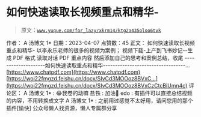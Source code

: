 # 如何快速读取长视频重点和精华-

> 原文：[`www.yuque.com/for_lazy/xkrm14/ktg2a435oloo6tvk`](https://www.yuque.com/for_lazy/xkrm14/ktg2a435oloo6tvk)

<ne-p id="ub99996c4" data-lake-id="ub99996c4">作者： A 汤博文 1*</ne-p> <ne-p id="udb3bd47b" data-lake-id="udb3bd47b">日期：2023-04-07</ne-p> <ne-p id="u250cb7f8" data-lake-id="u250cb7f8">点赞数：45</ne-p> <ne-hole id="u5f3b6bef" data-lake-id="u5f3b6bef"><ne-card data-card-name="hr" data-card-type="block" id="SIpZN" data-event-boundary="card"><ne-p id="u83781eae" data-lake-id="u83781eae">正文：</ne-p> <ne-p id="u5d9a4c5b" data-lake-id="u5d9a4c5b">如何快速读取长视频重点和精华- 以李永乐老师的很多的视频为案例； 视频下载-上产到飞书妙记--生成 PDF 格式 读取对话 PDF 重点内容 然后添加自己的思考和案例总结，收尾 --------------------如何快速读取重点和精华----------------------------------...[https://www.chatpdf.com](https://www.chatpdf.com) [https://woi22fmgzd.feishu.cn/docx/SIvCd3MOOoz8BVxC...](https://woi22fmgzd.feishu.cn/docx/SIvCd3MOOoz8BVxCzCtcBiUmn4c)</ne-p> <ne-hole id="u94ada450" data-lake-id="u94ada450"><ne-card data-card-name="hr" data-card-type="block" id="M9ngz" data-event-boundary="card"><ne-p id="u32e512db" data-lake-id="u32e512db">评论区：</ne-p> <ne-p id="u506f0825" data-lake-id="u506f0825">A 汤博文 1* : 😂我卷的动嘛</ne-p> <ne-p id="u1f9e6642" data-lake-id="u1f9e6642">盐铁 : 加油💪</ne-p> <ne-p id="u63e22e33" data-lake-id="u63e22e33">edo : 有插件可以直接总结视频的内容，不用转换成文字</ne-p> <ne-p id="u950fea8b" data-lake-id="u950fea8b">A 汤博文 1* : 之前用过感觉不太好用，请问您用的那个插件[愉快]</ne-p> <ne-hole id="u2663fbc6" data-lake-id="u2663fbc6"><ne-card data-card-name="hr" data-card-type="block" id="LUlhv" data-event-boundary="card"><ne-p id="u53de03e2" data-lake-id="u53de03e2">公众号懒人找资源，懒人专属群分享</ne-p></ne-card></ne-hole></ne-card></ne-hole></ne-card></ne-hole>